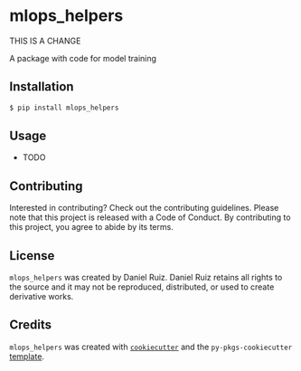 # mlops_helpers

THIS IS A CHANGE

A package with code for model training

## Installation

```bash
$ pip install mlops_helpers
```

## Usage

- TODO

## Contributing

Interested in contributing? Check out the contributing guidelines. Please note that this project is released with a Code of Conduct. By contributing to this project, you agree to abide by its terms.

## License

`mlops_helpers` was created by Daniel Ruiz. Daniel Ruiz retains all rights to the source and it may not be reproduced, distributed, or used to create derivative works.

## Credits

`mlops_helpers` was created with [`cookiecutter`](https://cookiecutter.readthedocs.io/en/latest/) and the `py-pkgs-cookiecutter` [template](https://github.com/py-pkgs/py-pkgs-cookiecutter).
